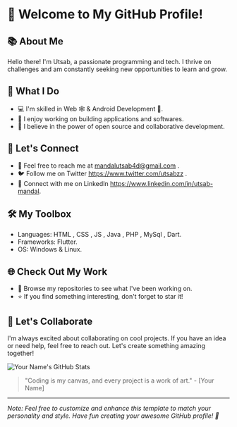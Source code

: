 # 👋 Welcome to My GitHub Profile!

## 📚 About Me
Hello there! I'm Utsab, a passionate programming and tech. I thrive on challenges and am constantly seeking new opportunities to learn and grow.

## 🌟 What I Do
- 💻 I'm skilled in Web 🕸️ & Android Development 📱.
- 🚀 I enjoy working on building applications and softwares.
- 📖 I believe in the power of open source and collaborative development.

## 📢 Let's Connect
- 📧 Feel free to reach me at mandalutsab4d@gmail.com .
- 🐦 Follow me on Twitter https://www.twitter.com/utsabzz .
- 💼 Connect with me on LinkedIn https://www.linkedin.com/in/utsab-mandal.

## 🛠️ My Toolbox
- Languages: HTML , CSS , JS , Java , PHP , MySql , Dart.
- Frameworks: Flutter.
- OS: Windows & Linux.

## 🌐 Check Out My Work
- 📁 Browse my repositories to see what I've been working on.
- ⭐ If you find something interesting, don't forget to star it!

## 🤝 Let's Collaborate
I'm always excited about collaborating on cool projects. If you have an idea or need help, feel free to reach out. Let's create something amazing together!

![Your Name's GitHub Stats](https://github-readme-stats.vercel.app/api?username=utsabzz&show_icons=true&theme=radical)

> "Coding is my canvas, and every project is a work of art." - [Your Name]

---

*Note: Feel free to customize and enhance this template to match your personality and style. Have fun creating your awesome GitHub profile! 🚀*

<!---
utsabzz/utsabzz is a ✨ special ✨ repository because its `README.md` (this file) appears on your GitHub profile.
You can click the Preview link to take a look at your changes.
--->
